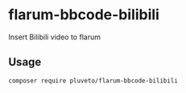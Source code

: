 # flarum-bbcode-bilibili
Insert Bilibili video to flarum

## Usage

```
composer require pluveto/flarum-bbcode-bilibili

```
